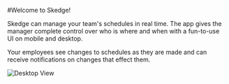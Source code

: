 #Welcome to Skedge!

Skedge can manage your team's schedules in real time. The app gives the manager complete control over who is where and when with a fun-to-use UI on mobile and desktop.

Your employees see changes to schedules as they are made and can receive notifications on changes that effect them.

![Desktop View](public/skedge-screen-large.afa9b6d2.gif "Desktop view")